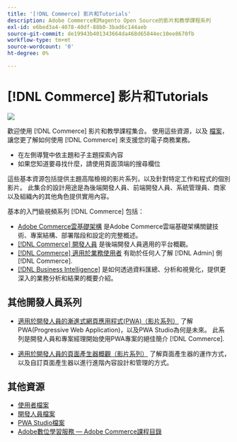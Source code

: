 ```yaml
---
title: '[!DNL Commerce] 影片和Tutorials'
description: Adobe Commerce和Magento Open Source的影片和教學課程系列
exl-id: e6bed3a4-4078-40df-88b0-3bad6c144aeb
source-git-commit: de19943b401343664da468d65844ec10ee8670fb
workflow-type: tm+mt
source-wordcount: '0'
ht-degree: 0%

---
```


# [!DNL Commerce] 影片和Tutorials

![](./assets/banner.png)

歡迎使用 [!DNL Commerce] 影片和教學課程集合。 使用這些資源，以及 [檔案](https://experienceleague.adobe.com/docs/commerce.html)，讓您更了解如何使用 [!DNL Commerce] 來支援您的電子商務業務。

- 在左側導覽中依主題和子主題探索內容
- 如果您知道要尋找什麼，請使用頁面頂端的搜尋欄位

這些基本資源包括提供主題高階檢視的影片系列，以及針對特定工作和程式的個別影片。 此集合的設計用途是為後端開發人員、前端開發人員、系統管理員、商家以及組織內的其他角色提供實用內容。

基本的入門級視頻系列 [!DNL Commerce] 包括：

- [Adobe Commerce雲基礎架構](./cloud/1-overview.md) 是Adobe Commerce雲端基礎架構關鍵技術、專案結構、部署階段和設定的完整概述。
- [[!DNL Commerce] 開發人員](./developer/backend-1-1-overview.md) 是後端開發人員適用的平台概觀。
- [[!DNL Commerce] 適用於業務使用者](./merchant/introduction/1-1-menus.md) 有助於任何人了解 [!DNL Admin] 側 [!DNL Commerce].
- [[!DNL Business Intelligence]](./merchant/business-intelligence/1-overview.md) 是如何透過資料匯總、分析和視覺化，提供更深入的業務分析和結果的概要介紹。

## 其他開發人員系列

- [適用於開發人員的漸進式網頁應用程式(PWA)（影片系列）](./pwa/introduction/1-overview.md) 了解PWA(Progressive Web Application)，以及PWA Studio為何是未來&#x200B;。 此系列是開發人員和專案經理開始使用PWA專案的絕佳簡介 [!DNL Commerce].

- [適用於開發人員的頁面產生器概觀（影片系列）](./developer/page-builder/1-intro-case-studies.md) 了解頁面產生器的運作方式，以及自訂頁面產生器以進行進階內容設計和管理的方式。

<!--
- **[Security planning for [!DNL Commerce] (video series)](./security/summit-security/1-summit-security.md)**
    <br>
    *How the e-commerce threat landscape is changing. The importance of security for the customer running an e-commerce application and specific processes and practices for securing Magento*
-->

## 其他資源

- [使用者檔案](https://docs.magento.com/)
- [開發人員檔案](https://devdocs.magento.com/)
- [PWA Studio檔案](https://developer.adobe.com/commerce/pwa-studio/)
- [Adobe數位學習服務 — Adobe Commerce課程目錄](https://learning.adobe.com/catalog.html?solution=Adobe%20Commerce)
